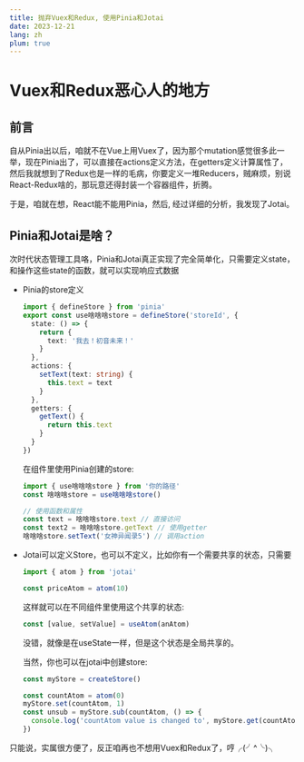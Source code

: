 ```yaml
---
title: 抛弃Vuex和Redux, 使用Pinia和Jotai
date: 2023-12-21
lang: zh
plum: true
---
```


# Vuex和Redux恶心人的地方

## 前言

自从Pinia出以后，咱就不在Vue上用Vuex了，因为那个mutation感觉很多此一举，现在Pinia出了，可以直接在actions定义方法，在getters定义计算属性了，然后我就想到了Redux也是一样的毛病，你要定义一堆Reducers，贼麻烦，别说React-Redux啥的，那玩意还得封装一个容器组件，折腾。

于是，咱就在想，React能不能用Pinia，然后, 经过详细的分析，我发现了Jotai。

## Pinia和Jotai是啥？

次时代状态管理工具咯，Pinia和Jotai真正实现了完全简单化，只需要定义state，和操作这些state的函数，就可以实现响应式数据

- Pinia的store定义

  ```typescript
  import { defineStore } from 'pinia'
  export const use啥啥啥store = defineStore('storeId', {
    state: () => {
      return {
        text: '我去！初音未来！'
      }
    },
    actions: {
      setText(text: string) {
        this.text = text
      }
    },
    getters: {
      getText() {
        return this.text
      }
    }
  })
  ```

  在组件里使用Pinia创建的store:

  ```typescript
  import { use啥啥啥store } from '你的路径'
  const 啥啥啥store = use啥啥啥store()

  // 使用函数和属性
  const text = 啥啥啥store.text // 直接访问
  const text2 = 啥啥啥store.getText // 使用getter
  啥啥啥store.setText('女神异闻录5') // 调用action
  ```

* Jotai可以定义Store，也可以不定义，比如你有一个需要共享的状态，只需要

  ```typescript
  import { atom } from 'jotai'

  const priceAtom = atom(10)
  ```

  这样就可以在不同组件里使用这个共享的状态:

  ```typescript
  const [value, setValue] = useAtom(anAtom)
  ```

  没错，就像是在useState一样，但是这个状态是全局共享的。

  当然，你也可以在jotai中创建store:

  ```typescript
  const myStore = createStore()

  const countAtom = atom(0)
  myStore.set(countAtom, 1)
  const unsub = myStore.sub(countAtom, () => {
    console.log('countAtom value is changed to', myStore.get(countAtom))
  })
  ```

只能说，实属很方便了，反正咱再也不想用Vuex和Redux了，哼╭(╯^╰)╮
